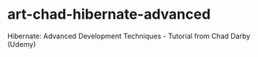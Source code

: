 # art-chad-hibernate-advanced
Hibernate: Advanced Development Techniques - Tutorial from Chad Darby (Udemy)
 